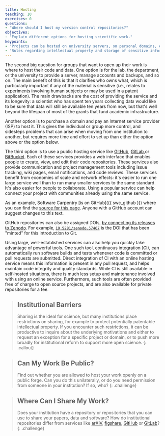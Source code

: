 ```yaml
---
title: Hosting
teaching: 10
exercises: 0
questions:
- "Where should I host my version control repositories?"
objectives:
- "Explain different options for hosting scientific work."
keypoints:
- "Projects can be hosted on university servers, on personal domains, or on public forges."
- "Rules regarding intellectual property and storage of sensitive information apply no matter where code and data are hosted."
---
```


The second big question for groups that want to open up their work is where to
host their code and data.  One option is for the lab, the department, or the
university to provide a server, manage accounts and backups, and so on.  The
main benefit of this is that it clarifies who owns what, which is particularly
important if any of the material is sensitive (i.e., relates to experiments
involving human subjects or may be used in a patent application).  The main
drawbacks are the cost of providing the service and its longevity: a scientist
who has spent ten years collecting data would like to be sure that data will
still be available ten years from now, but that's well beyond the lifespan of
most of the grants that fund academic infrastructure.

Another option is to purchase a domain and pay an Internet service provider
(ISP) to host it.  This gives the individual or group more control, and
sidesteps problems that can arise when moving from one institution to another,
but requires more time and effort to set up than either the option above or the
option below.

The third option is to use a public hosting service like
[GitHub](https://github.com), [GitLab](https://gitlab.com),or
[BitBucket](https://bitbucket.org).
Each of these services provides a web interface that enables people to create,
view, and edit their code repositories.  These services also provide
communication and project management tools including issue tracking, wiki pages,
email notifications, and code reviews.  These services benefit from economies of
scale and network effects: it's easier to run one large service well than to run
many smaller services to the same standard.  It's also easier for people to
collaborate.  Using a popular service can help connect your project with
communities already using the same service.

As an example, Software Carpentry [is on
GitHub]({{ swc_github }}) where you can find the [source for this
page]({{page.root}}/_episodes/13-hosting.md).
Anyone with a GitHub account can suggest changes to this text.

GitHub repositories can also be assigned DOIs, [by connecting its releases to
Zenodo](https://guides.github.com/activities/citable-code/). For example,
[`10.5281/zenodo.57467`](https://zenodo.org/record/57467) is the DOI that has
been "minted" for this introduction to Git.

Using large, well-established services can also help you quickly take advantage
of powerful tools.  One such tool, continuous integration (CI), can
automatically run software builds and tests whenever code is committed or pull
requests are submitted.  Direct integration of CI with an online hosting service
means this information is present in any pull request, and helps maintain code
integrity and quality standards.  While CI is still available in self-hosted
situations, there is much less setup and maintenance involved with using an
online service.  Furthermore, such tools are often provided free of charge to
open source projects, and are also available for private repositories for a fee.

> ## Institutional Barriers
>
> Sharing is the ideal for science,
> but many institutions place restrictions on sharing,
> for example to protect potentially patentable intellectual property.
> If you encounter such restrictions,
> it can be productive to inquire about the underlying motivations and
> either to request an exception for a specific project or domain,
> or to push more broadly for institutional reform to support more open science.
{: .callout}

> ## Can My Work Be Public?
>
> Find out whether you are allowed to host your work openly on a public forge.
> Can you do this unilaterally,
> or do you need permission from someone in your institution?
> If so, who?
{: .challenge}

> ## Where Can I Share My Work?
>
> Does your institution have a repository or repositories that you can
> use to share your papers, data and software? How do institutional repositories
> differ from services like [arXiV](https://arxiv.org/), [figshare](https://figshare.com/), [GitHub](https://github.com/) or [GitLab](https://about.gitlab.com/)?
{: .challenge}
